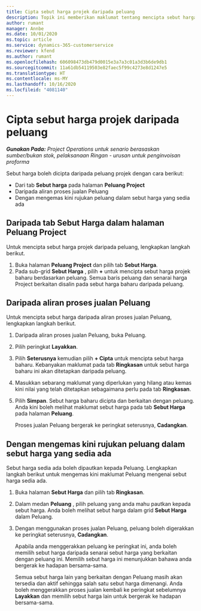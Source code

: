 ```yaml
---
title: Cipta sebut harga projek daripada peluang
description: Topik ini memberikan maklumat tentang mencipta sebut harga projek daripada peluang.
author: rumant
manager: Annbe
ms.date: 10/01/2020
ms.topic: article
ms.service: dynamics-365-customerservice
ms.reviewer: kfend
ms.author: rumant
ms.openlocfilehash: 606098473db479d0015e3a7a3c01a3d3b6de9db1
ms.sourcegitcommit: 11a61db54119503e82faec5f99c4273e8d1247e5
ms.translationtype: HT
ms.contentlocale: ms-MY
ms.lasthandoff: 10/16/2020
ms.locfileid: "4081140"
---
```

# <a name="create-project-quotes-from-opportunities"></a>Cipta sebut harga projek daripada peluang

_**Gunakan Pada:** Project Operations untuk senario berasaskan sumber/bukan stok, pelaksanaan Ringan - urusan untuk penginvoisan proforma_

Sebut harga boleh dicipta daripada peluang projek dengan cara berikut:

- Dari tab **Sebut harga** pada halaman **Peluang Project**
- Daripada aliran proses jualan Peluang
- Dengan mengemas kini rujukan peluang dalam sebut harga yang sedia ada

## <a name="from-the-quotes-tab-of-the-project-opportunity-page"></a>Daripada tab Sebut Harga dalam halaman Peluang Project

Untuk mencipta sebut harga projek daripada peluang, lengkapkan langkah berikut.

1. Buka halaman **Peluang Project** dan pilih tab **Sebut Harga**. 
2. Pada sub-grid **Sebut Harga** , pilih **+** untuk mencipta sebut harga projek baharu berdasarkan peluang. Semua baris peluang dan senarai harga Project berkaitan disalin pada sebut harga baharu daripada peluang.

## <a name="from-the-opportunity-sales-process-flow"></a>Daripada aliran proses jualan Peluang

Untuk mencipta sebut harga daripada aliran proses jualan Peluang, lengkapkan langkah berikut.

1. Daripada aliran proses jualan Peluang, buka Peluang.
2. Pilih peringkat **Layakkan**. 
3. Pilih **Seterusnya** kemudian pilih **+ Cipta** untuk mencipta sebut harga baharu. Kebanyakan maklumat pada tab **Ringkasan** untuk sebut harga baharu ini akan ditetapkan daripada peluang. 
4. Masukkan sebarang maklumat yang diperlukan yang hilang atau kemas kini nilai yang telah ditetapkan sebagaimana perlu pada tab **Ringkasan**.
5. Pilih **Simpan**. Sebut harga baharu dicipta dan berkaitan dengan peluang. Anda kini boleh melihat maklumat sebut harga pada tab **Sebut Harga** pada halaman **Peluang**. 

   Proses jualan Peluang bergerak ke peringkat seterusnya, **Cadangkan**.


## <a name="by-updating-the-opportunity-reference-on-an-existing-quote"></a>Dengan mengemas kini rujukan peluang dalam sebut harga yang sedia ada

Sebut harga sedia ada boleh dipautkan kepada Peluang. Lengkapkan langkah berikut untuk mengemas kini maklumat Peluang mengenai sebut harga sedia ada.

1. Buka halaman **Sebut Harga** dan pilih tab **Ringkasan**.
2. Dalam medan **Peluang** , pilih peluang yang anda mahu pautkan kepada sebut harga. Anda boleh melihat sebut harga dalam grid **Sebut Harga** dalam Peluang. 
3. Dengan menggunakan proses jualan Peluang, peluang boleh digerakkan ke peringkat seterusnya, **Cadangkan**. 

   Apabila anda menggerakkan peluang ke peringkat ini, anda boleh memilih sebut harga daripada senarai sebut harga yang berkaitan dengan peluang ini. Memilih sebut harga ini menunjukkan bahawa anda bergerak ke hadapan bersama-sama.

   Semua sebut harga lain yang berkaitan dengan Peluang masih akan tersedia dan aktif sehingga salah satu sebut harga dimenangi. Anda boleh menggerakkan proses jualan kembali ke peringkat sebelumnya **Layakkan** dan memilih sebut harga lain untuk bergerak ke hadapan bersama-sama.

